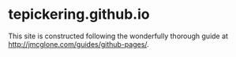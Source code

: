 # tepickering.github.io

This site is constructed following the wonderfully thorough guide at http://jmcglone.com/guides/github-pages/.
